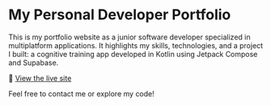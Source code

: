 # My Personal Developer Portfolio

This is my portfolio website as a junior software developer specialized in multiplatform applications. It highlights my skills, technologies, and a project I built: a cognitive training app developed in Kotlin using Jetpack Compose and Supabase.

🔗 [View the live site](https://dava0077.github.io/portfolio/)

Feel free to contact me or explore my code!
